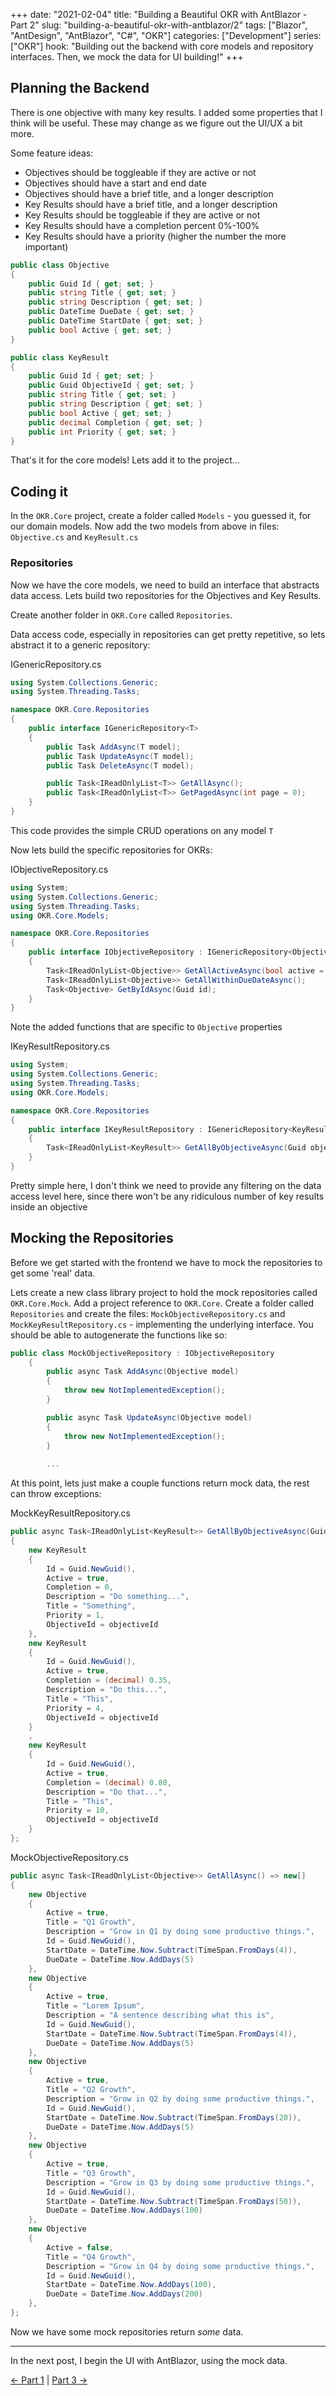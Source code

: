 +++ 
date: "2021-02-04"
title: "Building a Beautiful OKR with AntBlazor - Part 2"
slug: "building-a-beautiful-okr-with-antblazor/2"
tags: ["Blazor", "AntDesign", "AntBlazor", "C#", "OKR"]
categories: ["Development"]
series: ["OKR"]
hook: "Building out the backend with core models and repository interfaces. Then, we mock the data for UI building!"
+++

## Planning the Backend

There is one objective with many key results. I added some properties that I think will be useful. These may change as we figure out the UI/UX a bit more.

Some feature ideas:
* Objectives should be toggleable if they are active or not
* Objectives should have a start and end date
* Objectives should have a brief title, and a longer description
* Key Results should have a brief title, and a longer description
* Key Results should be toggleable if they are active or not
* Key Results should have a completion percent 0%-100%
* Key Results should have a priority (higher the number the more important)

```c#
public class Objective
{
    public Guid Id { get; set; }
    public string Title { get; set; }
    public string Description { get; set; }
    public DateTime DueDate { get; set; }
    public DateTime StartDate { get; set; }
    public bool Active { get; set; }
}
```

```c#
public class KeyResult
{
    public Guid Id { get; set; }
    public Guid ObjectiveId { get; set; }
    public string Title { get; set; }
    public string Description { get; set; }
    public bool Active { get; set; }
    public decimal Completion { get; set; }
    public int Priority { get; set; }
}
```

That's it for the core models! Lets add it to the project...

## Coding it

In the `OKR.Core` project, create a folder called `Models` - you guessed it, for our domain models. Now add the two models from above in files: `Objective.cs` and `KeyResult.cs`

### Repositories

Now we have the core models, we need to build an interface that abstracts data access. Lets build two repositories for the Objectives and Key Results.

Create another folder in `OKR.Core` called `Repositories`.

Data access code, especially in repositories can get pretty repetitive, so lets abstract it to a generic repository:

IGenericRepository.cs
```c#
using System.Collections.Generic;
using System.Threading.Tasks;

namespace OKR.Core.Repositories
{
    public interface IGenericRepository<T>
    {
        public Task AddAsync(T model);
        public Task UpdateAsync(T model);
        public Task DeleteAsync(T model);

        public Task<IReadOnlyList<T>> GetAllAsync();
        public Task<IReadOnlyList<T>> GetPagedAsync(int page = 0);
    }
}
```

This code provides the simple CRUD operations on any model `T`

Now lets build the specific repositories for OKRs:

IObjectiveRepository.cs
```c#
using System;
using System.Collections.Generic;
using System.Threading.Tasks;
using OKR.Core.Models;

namespace OKR.Core.Repositories
{
    public interface IObjectiveRepository : IGenericRepository<Objective>
    {
        Task<IReadOnlyList<Objective>> GetAllActiveAsync(bool active = true);
        Task<IReadOnlyList<Objective>> GetAllWithinDueDateAsync();
        Task<Objective> GetByIdAsync(Guid id);
    }
}
```

Note the added functions that are specific to `Objective` properties

IKeyResultRepository.cs
```c#
using System;
using System.Collections.Generic;
using System.Threading.Tasks;
using OKR.Core.Models;

namespace OKR.Core.Repositories
{
    public interface IKeyResultRepository : IGenericRepository<KeyResult>
    {
        Task<IReadOnlyList<KeyResult>> GetAllByObjectiveAsync(Guid objectiveId);
    }
}
```

Pretty simple here, I don't think we need to provide any filtering on the data access level here, since there won't be any ridiculous number of key results inside an objective

## Mocking the Repositories

Before we get started with the frontend we have to mock the repositories to get some 'real' data.

Lets create a new class library project to hold the mock repositories called `OKR.Core.Mock`. Add a project reference to `OKR.Core`. Create a folder called `Repositories` and create the files: `MockObjectiveRepository.cs` and `MockKeyResultRepository.cs` - implementing the underlying interface. You should be able to autogenerate the functions like so:

```c#
public class MockObjectiveRepository : IObjectiveRepository
    {
        public async Task AddAsync(Objective model)
        {
            throw new NotImplementedException();
        }

        public async Task UpdateAsync(Objective model)
        {
            throw new NotImplementedException();
        }
        
        ...
```

At this point, lets just make a couple functions return mock data, the rest can throw exceptions:

MockKeyResultRepository.cs
```c#
public async Task<IReadOnlyList<KeyResult>> GetAllByObjectiveAsync(Guid objectiveId) => new[]
{
    new KeyResult
    {
        Id = Guid.NewGuid(),
        Active = true,
        Completion = 0,
        Description = "Do something...",
        Title = "Something",
        Priority = 1,
        ObjectiveId = objectiveId
    },
    new KeyResult
    {
        Id = Guid.NewGuid(),
        Active = true,
        Completion = (decimal) 0.35,
        Description = "Do this...",
        Title = "This",
        Priority = 4,
        ObjectiveId = objectiveId
    }
    ,
    new KeyResult
    {
        Id = Guid.NewGuid(),
        Active = true,
        Completion = (decimal) 0.80,
        Description = "Do that...",
        Title = "This",
        Priority = 10,
        ObjectiveId = objectiveId
    }
};
```

MockObjectiveRepository.cs
```c#
public async Task<IReadOnlyList<Objective>> GetAllAsync() => new[]
{
    new Objective
    {
        Active = true,
        Title = "Q1 Growth",
        Description = "Grow in Q1 by doing some productive things.",
        Id = Guid.NewGuid(),
        StartDate = DateTime.Now.Subtract(TimeSpan.FromDays(4)),
        DueDate = DateTime.Now.AddDays(5)
    },
    new Objective
    {
        Active = true,
        Title = "Lorem Ipsum",
        Description = "A sentence describing what this is",
        Id = Guid.NewGuid(),
        StartDate = DateTime.Now.Subtract(TimeSpan.FromDays(4)),
        DueDate = DateTime.Now.AddDays(5)
    },
    new Objective
    {
        Active = true,
        Title = "Q2 Growth",
        Description = "Grow in Q2 by doing some productive things.",
        Id = Guid.NewGuid(),
        StartDate = DateTime.Now.Subtract(TimeSpan.FromDays(20)),
        DueDate = DateTime.Now.AddDays(5)
    },
    new Objective
    {
        Active = true,
        Title = "Q3 Growth",
        Description = "Grow in Q3 by doing some productive things.",
        Id = Guid.NewGuid(),
        StartDate = DateTime.Now.Subtract(TimeSpan.FromDays(50)),
        DueDate = DateTime.Now.AddDays(100)
    },
    new Objective
    {
        Active = false,
        Title = "Q4 Growth",
        Description = "Grow in Q4 by doing some productive things.",
        Id = Guid.NewGuid(),
        StartDate = DateTime.Now.AddDays(100),
        DueDate = DateTime.Now.AddDays(200)
    },
};
```

Now we have some mock repositories return *some* data.

---

In the next post, I begin the UI with AntBlazor, using the mock data.

[← Part 1](https://lukeparker.dev/posts/building-a-beautiful-okr-with-antblazor/1) | [Part 3 →](https://lukeparker.dev/posts/building-a-beautiful-okr-with-antblazor/3)